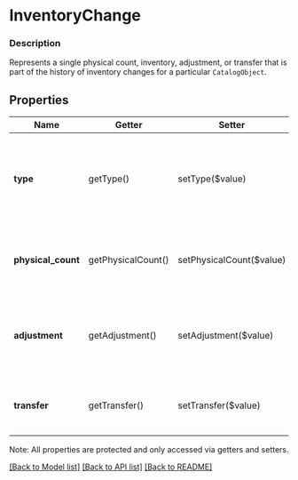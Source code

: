 # InventoryChange

### Description

Represents a single physical count, inventory, adjustment, or transfer that is part of the history of inventory changes for a particular `CatalogObject`.

## Properties
Name | Getter | Setter | Type | Description | Notes
------------ | ------------- | ------------- | ------------- | ------------- | -------------
**type** | getType() | setType($value) | **string** | Indicates how the inventory change was applied. See &#x60;InventoryChangeType&#x60; for all possible values. See [InventoryChangeType](#type-inventorychangetype) for possible values | [optional] 
**physical_count** | getPhysicalCount() | setPhysicalCount($value) | [**\SquareConnect\Model\InventoryPhysicalCount**](InventoryPhysicalCount.md) | Contains details about the physical count when &#x60;type&#x60; is &#x60;PHYSICAL_COUNT&#x60; and unset for all other types. | [optional] 
**adjustment** | getAdjustment() | setAdjustment($value) | [**\SquareConnect\Model\InventoryAdjustment**](InventoryAdjustment.md) | Contains details about the inventory adjustment when &#x60;type&#x60; is &#x60;ADJUSTMENT&#x60; and unset for all other types. | [optional] 
**transfer** | getTransfer() | setTransfer($value) | [**\SquareConnect\Model\InventoryTransfer**](InventoryTransfer.md) | Contains details about the inventory transfer when &#x60;type&#x60; is &#x60;TRANSFER&#x60; and unset for all other types. | [optional] 

Note: All properties are protected and only accessed via getters and setters.

[[Back to Model list]](../../README.md#documentation-for-models) [[Back to API list]](../../README.md#documentation-for-api-endpoints) [[Back to README]](../../README.md)

